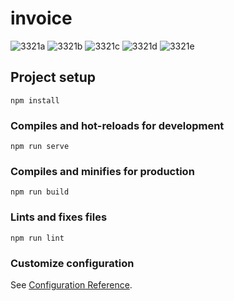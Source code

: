# invoice




![3321a](https://user-images.githubusercontent.com/124744604/217433382-40d09bea-bd67-4ea9-93b7-c25c47071bb7.png)
![3321b](https://user-images.githubusercontent.com/124744604/217433384-7321dcbb-03e5-4e95-9eb3-b67baf5f85f6.png)
![3321c](https://user-images.githubusercontent.com/124744604/217433386-855eae67-6e4b-4557-bf01-27e2ad053126.png)
![3321d](https://user-images.githubusercontent.com/124744604/217433387-c423c185-261f-4f91-80a5-de32f1316c3e.png)
![3321e](https://user-images.githubusercontent.com/124744604/217433388-5117117a-e9a9-48b7-89fd-aa2c5fec81b2.png)

## Project setup
```
npm install
```

### Compiles and hot-reloads for development
```
npm run serve
```

### Compiles and minifies for production
```
npm run build
```


### Lints and fixes files
```
npm run lint
```

### Customize configuration
See [Configuration Reference](https://cli.vuejs.org/config/).
